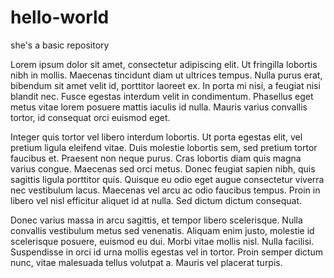 # hello-world
she's a basic repository

Lorem ipsum dolor sit amet, consectetur adipiscing elit. Ut fringilla lobortis nibh in mollis. Maecenas tincidunt diam ut ultrices tempus. Nulla purus erat, bibendum sit amet velit id, porttitor laoreet ex. In porta mi nisi, a feugiat nisi blandit nec. Fusce egestas interdum velit in condimentum. Phasellus eget metus vitae lorem posuere mattis iaculis id nulla. Mauris varius convallis tortor, id consequat orci euismod eget.

Integer quis tortor vel libero interdum lobortis. Ut porta egestas elit, vel pretium ligula eleifend vitae. Duis molestie lobortis sem, sed pretium tortor faucibus et. Praesent non neque purus. Cras lobortis diam quis magna varius congue. Maecenas sed orci metus. Donec feugiat sapien nibh, quis sagittis ligula porttitor quis. Quisque eu odio eget augue consectetur viverra nec vestibulum lacus. Maecenas vel arcu ac odio faucibus tempus. Proin in libero vel nisl efficitur aliquet id at nulla. Sed dictum dictum consequat.

Donec varius massa in arcu sagittis, et tempor libero scelerisque. Nulla convallis vestibulum metus sed venenatis. Aliquam enim justo, molestie id scelerisque posuere, euismod eu dui. Morbi vitae mollis nisl. Nulla facilisi. Suspendisse in orci id urna mollis egestas vel in tortor. Proin semper dictum nunc, vitae malesuada tellus volutpat a. Mauris vel placerat turpis.
